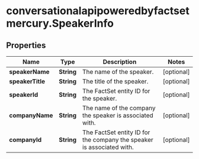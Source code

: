 # conversationalapipoweredbyfactsetmercury.SpeakerInfo

## Properties

Name | Type | Description | Notes
------------ | ------------- | ------------- | -------------
**speakerName** | **String** | The name of the speaker. | [optional] 
**speakerTitle** | **String** | The title of the speaker. | [optional] 
**speakerId** | **String** | The FactSet entity ID for the speaker. | [optional] 
**companyName** | **String** | The name of the company the speaker is associated with. | [optional] 
**companyId** | **String** | The FactSet entity ID for the company the speaker is associated with. | [optional] 


